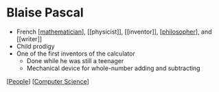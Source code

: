 # Blaise Pascal

- French [[mathematician]], [[physicist]], [[inventor]], [[philosopher]], and [[writer]]
- Child prodigy
- One of the first inventors of the calculator
  - Done while he was still a teenager
  - Mechanical device for whole-number adding and subtracting

[[People]] [[Computer Science]]

[//begin]: # "Autogenerated link references for markdown compatibility"
[mathematician]: mathematician "Mathematician"
[philosopher]: philosopher "Philosopher"
[People]: people "People"
[Computer Science]: computer-science "Computer Science"
[//end]: # "Autogenerated link references"